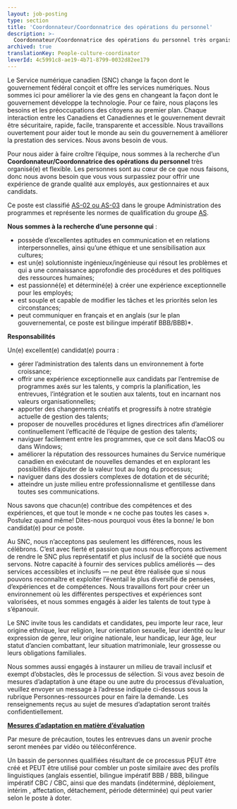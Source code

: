 ```yaml
---
layout: job-posting
type: section
title: 'Coordonnateur/Coordonnatrice des opérations du personnel'
description: >-
  Coordonnateur/Coordonnatrice des opérations du personnel très organisé(e) et flexible. Les personnes sont au cœur de ce que nous faisons, donc nous avons besoin que vous vous surpassiez pour offrir une expérience de grande qualité aux employés, aux gestionnaires et aux candidats.
archived: true
translationKey: People-culture-coordinator
leverId: 4c5991c8-ae19-4b71-8799-0032d82ee179
---
```


Le Service numérique canadien (SNC) change la façon dont le gouvernement fédéral conçoit et offre les services numériques. Nous sommes ici pour améliorer la vie des gens en changeant la façon dont le gouvernement développe la technologie. Pour ce faire, nous plaçons les besoins et les préoccupations des citoyens au premier plan. Chaque interaction entre les Canadiens et Canadiennes et le gouvernement devrait être sécuritaire, rapide, facile, transparente et accessible. Nous travaillons ouvertement pour aider tout le monde au sein du gouvernement à améliorer la prestation des services. Nous avons besoin de vous.

Pour nous aider à faire croître l’équipe, nous sommes à la recherche d’un **Coordonnateur/Coordonnatrice des opérations du personnel** très organisé(e) et flexible. Les personnes sont au cœur de ce que nous faisons, donc nous avons besoin que vous vous surpassiez pour offrir une expérience de grande qualité aux employés, aux gestionnaires et aux candidats.

Ce poste est classifié [AS-02 ou AS-03](https://www.tbs-sct.gc.ca/agreements-conventions/view-visualiser-fra.aspx?id=15) dans le groupe Administration des programmes et représente les normes de qualification du groupe [AS](https://www.canada.ca/fr/secretariat-conseil-tresor/services/dotation/normes-qualification/centrale.html).


**Nous sommes à la recherche d’une personne qui** :
- possède d’excellentes aptitudes en communication et en relations interpersonnelles, ainsi qu’une éthique et une sensibilisation aux cultures;
- est un(e) solutionniste ingénieux/ingénieuse qui résout les problèmes et qui a une connaissance approfondie des procédures et des politiques des ressources humaines;
- est passionné(e) et déterminé(e) à créer une expérience exceptionnelle pour les employés;
- est souple et capable de modifier les tâches et les priorités selon les circonstances;
- peut communiquer en français et en anglais (sur le plan gouvernemental, ce poste est bilingue impératif BBB/BBB)*.

**Responsabilités** 

Un(e) excellent(e) candidat(e) pourra :
- gérer l’administration des talents dans un environnement à forte croissance;
- offrir une expérience exceptionnelle aux candidats par l’entremise de programmes axés sur les talents, y compris la planification, les entrevues, l’intégration et le soutien aux talents, tout en incarnant nos valeurs organisationnelles;
- apporter des changements créatifs et progressifs à notre stratégie actuelle de gestion des talents;
- proposer de nouvelles procédures et lignes directrices afin d’améliorer continuellement l’efficacité de l’équipe de gestion des talents;
- naviguer facilement entre les programmes, que ce soit dans MacOS ou dans Windows;
- améliorer la réputation des ressources humaines du Service numérique canadien en exécutant de nouvelles demandes et en explorant les possibilités d’ajouter de la valeur tout au long du processus;
- naviguer dans des dossiers complexes de dotation et de sécurité;
- atteindre un juste milieu entre professionnalisme et gentillesse dans toutes ses communications.


Nous savons que chacun(e) contribue des compétences et des expériences, et que tout le monde « ne coche pas toutes les cases ». Postulez quand même! Dites-nous pourquoi vous êtes la bonne/ le bon candidat(e) pour ce poste.

Au SNC, nous n’acceptons pas seulement les différences, nous les célébrons. C’est avec fierté et passion que nous nous efforçons activement de rendre le SNC plus représentatif et plus inclusif de la société que nous servons. Notre capacité à fournir des services publics améliorés — des services accessibles et inclusifs — ne peut être réalisée que si nous pouvons reconnaître et exploiter l’éventail le plus diversifié de pensées, d’expériences et de compétences. Nous travaillons fort pour créer un environnement où les différentes perspectives et expériences sont valorisées, et nous sommes engagés à aider les talents de tout type à s’épanouir.

Le SNC invite tous les candidats et candidates, peu importe leur race, leur origine ethnique, leur religion, leur orientation sexuelle, leur identité ou leur expression de genre, leur origine nationale, leur handicap, leur âge, leur statut d’ancien combattant, leur situation matrimoniale, leur grossesse ou leurs obligations familiales.

Nous sommes aussi engagés à instaurer un milieu de travail inclusif et exempt d’obstacles, dès le processus de sélection. Si vous avez besoin de mesures d’adaptation à une étape ou une autre du processus d’évaluation, veuillez envoyer un message à l’adresse indiquée ci-dessous sous la rubrique Personnes-ressources pour en faire la demande. Les renseignements reçus au sujet de mesures d’adaptation seront traités confidentiellement.

**[Mesures d’adaptation en matière d’évaluation](https://www.canada.ca/fr/commission-fonction-publique/services/mesures-d-adaptation-matiere-evaluation.html)**

Par mesure de précaution, toutes les entrevues dans un avenir proche seront menées par vidéo ou téléconférence.


Un bassin de personnes qualifiées résultant de ce processus PEUT être créé et PEUT être utilisé pour combler un poste similaire avec des profils linguistiques (anglais essentiel, bilingue impératif BBB / BBB, bilingue impératif CBC / CBC, ainsi que des mandats (indéterminé, déploiement, intérim , affectation, détachement, période déterminée) qui peut varier selon le poste à doter.

